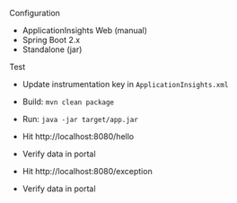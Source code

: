 Configuration

* ApplicationInsights Web (manual)
* Spring Boot 2.x
* Standalone (jar)

Test

* Update instrumentation key in `ApplicationInsights.xml`
* Build: `mvn clean package`
* Run: `java -jar target/app.jar`

* Hit http://localhost:8080/hello
* Verify data in portal

* Hit http://localhost:8080/exception
* Verify data in portal
